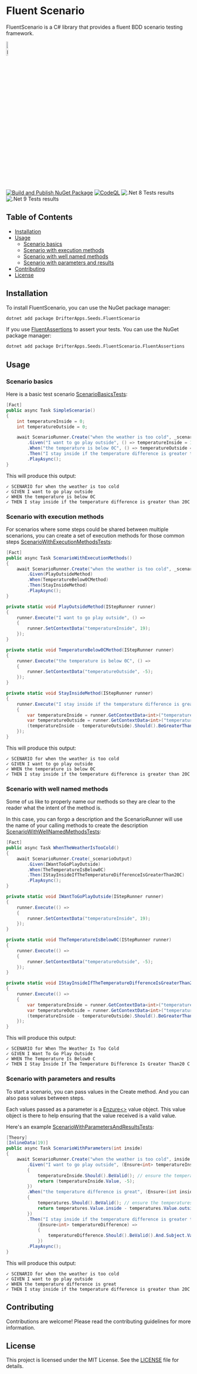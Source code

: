 # Fluent Scenario

FluentScenario is a C# library that provides a fluent BDD scenario testing framework.

<img alt='paper plane icons' src='./icon.svg' height='10%' width='10%'>

[![Build and Publish NuGet Package](https://github.com/patmoreau/drifterapps-seeds-fluentscenario/actions/workflows/ci-cd.yml/badge.svg)](https://github.com/patmoreau/drifterapps-seeds-fluentscenario/actions/workflows/ci-cd.yml)
[![CodeQL](https://github.com/patmoreau/drifterapps-seeds-fluentscenario/actions/workflows/codeql-analysis.yml/badge.svg)](https://github.com/patmoreau/drifterapps-seeds-fluentscenario/actions/workflows/codeql-analysis.yml)
![.Net 8 Tests results](https://gist.githubusercontent.com/patmoreau/51a2fc9fd8b7ed500ed3b6aabe0fc2d6/raw/seeds-fluentscenario-tests-badge-net8.0.svg)
![.Net 9 Tests results](https://gist.githubusercontent.com/patmoreau/51a2fc9fd8b7ed500ed3b6aabe0fc2d6/raw/seeds-fluentscenario-tests-badge-net9.0.svg)

## Table of Contents

- [Installation](#installation)
- [Usage](#usage)
  - [Scenario basics](#scenario-basics)
  - [Scenario with execution methods](#scenario-with-execution-methods)
  - [Scenario with well named methods](#scenario-with-well-named-methods)
  - [Scenario with parameters and results](#scenario-with-parameters-and-results)
- [Contributing](#contributing)
- [License](#license)

## Installation

To install FluentScenario, you can use the NuGet package manager:

```sh
dotnet add package DrifterApps.Seeds.FluentScenario
```

If you use [FluentAssertions](https://fluentassertions.com) to assert your tests. You can use the NuGet package manager:

```sh
dotnet add package DrifterApps.Seeds.FluentScenario.FluentAssertions
```

## Usage

### Scenario basics

Here is a basic test scenario [ScenarioBasicsTests](./tests/FluentScenario.Tests/Samples/ScenarioBasicsTests.cs):

```csharp
[Fact]
public async Task SimpleScenario()
{
    int temperatureInside = 0;
    int temperatureOutside = 0;

    await ScenarioRunner.Create("when the weather is too cold", _scenarioOutput)
        .Given("I want to go play outside", () => temperatureInside = 19)
        .When("the temperature is below 0C", () => temperatureOutside = -5)
        .Then("I stay inside if the temperature difference is greater than 20C", () => (temperatureInside - temperatureOutside).Should().BeGreaterThan(20))
        .PlayAsync();
}
```

This will produce this output:

```console
✓ SCENARIO for when the weather is too cold
✓ GIVEN I want to go play outside
✓ WHEN the temperature is below 0C
✓ THEN I stay inside if the temperature difference is greater than 20C
```

### Scenario with execution methods

For scenarios where some steps could be shared between multiple scenarions, you can create a set of execution methods for those common steps [ScenarioWithExecutionMethodsTests](./tests/FluentScenario.Tests/Samples/ScenarioWithExecutionMethodsTests.cs):

```csharp
[Fact]
public async Task ScenarioWithExecutionMethods()
{
    await ScenarioRunner.Create("when the weather is too cold", _scenarioOutput)
        .Given(PlayOutsideMethod)
        .When(TemperatureBelow0CMethod)
        .Then(StayInsideMethod)
        .PlayAsync();
}

private static void PlayOutsideMethod(IStepRunner runner)
{
    runner.Execute("I want to go play outside", () =>
    {
        runner.SetContextData("temperatureInside", 19);
    });
}

private static void TemperatureBelow0CMethod(IStepRunner runner)
{
    runner.Execute("the temperature is below 0C", () =>
    {
        runner.SetContextData("temperatureOutside", -5);
    });
}

private static void StayInsideMethod(IStepRunner runner)
{
    runner.Execute("I stay inside if the temperature difference is greater than 20C", () =>
    {
        var temperatureInside = runner.GetContextData<int>("temperatureInside");
        var temperatureOutside = runner.GetContextData<int>("temperatureOutside");
        (temperatureInside - temperatureOutside).Should().BeGreaterThan(20);
    });
}
```

This will produce this output:

```console
✓ SCENARIO for when the weather is too cold
✓ GIVEN I want to go play outside
✓ WHEN the temperature is below 0C
✓ THEN I stay inside if the temperature difference is greater than 20C
```

### Scenario with well named methods

Some of us like to properly name our methods so they are clear to the reader what the intent of the method is.

In this case, you can forgo a description and the ScenarioRunner will use the name of your calling methods to create the description [ScenarioWithWellNamedMethodsTests](./tests/FluentScenario.Tests/Samples/ScenarioWithWellNamedMethodsTests.cs):

```csharp
[Fact]
public async Task WhenTheWeatherIsTooCold()
{
    await ScenarioRunner.Create(_scenarioOutput)
        .Given(IWantToGoPlayOutside)
        .When(TheTemperatureIsBelow0C)
        .Then(IStayInsideIfTheTemperatureDifferenceIsGreaterThan20C)
        .PlayAsync();
}

private static void IWantToGoPlayOutside(IStepRunner runner)
{
    runner.Execute(() =>
    {
        runner.SetContextData("temperatureInside", 19);
    });
}

private static void TheTemperatureIsBelow0C(IStepRunner runner)
{
    runner.Execute(() =>
    {
        runner.SetContextData("temperatureOutside", -5);
    });
}

private static void IStayInsideIfTheTemperatureDifferenceIsGreaterThan20C(IStepRunner runner)
{
    runner.Execute(() =>
    {
        var temperatureInside = runner.GetContextData<int>("temperatureInside");
        var temperatureOutside = runner.GetContextData<int>("temperatureOutside");
        (temperatureInside - temperatureOutside).Should().BeGreaterThan(20);
    });
}
```

This will produce this output:

```console
✓ SCENARIO for When The Weather Is Too Cold
✓ GIVEN I Want To Go Play Outside
✓ WHEN The Temperature Is Below0 C
✓ THEN I Stay Inside If The Temperature Difference Is Greater Than20 C
```

### Scenario with parameters and results

To start a scenario, you can pass values in the Create method. And you can also pass values between steps.

Each values passed as a parameter is a [Enzure<>](/src/FluentScenario/Ensure.cs) value object. This value object is there to help ensuring that the value received is a valid value.

Here's an example [ScenarioWithParametersAndResultsTests](./tests/FluentScenario.Tests/Samples/ScenarioWithParametersAndResultsTests.cs):

```csharp
[Theory]
[InlineData(19)]
public async Task ScenarioWithParameters(int inside)
{
    await ScenarioRunner.Create("when the weather is too cold", inside, _scenarioOutput)
        .Given("I want to go play outside", (Ensure<int> temperatureInside) =>
        {
            temperatureInside.Should().BeValid(); // ensure the temperature is valid
            return (temperatureInside.Value, -5);
        })
        .When("the temperature difference is great", (Ensure<(int inside, int outside)> temperatures) =>
        {
            temperatures.Should().BeValid(); // ensure the temperatures are valid
            return temperatures.Value.inside - temperatures.Value.outside;
        })
        .Then("I stay inside if the temperature difference is greater than 20C",
            (Ensure<int> temperatureDifference) =>
            {
                temperatureDifference.Should().BeValid().And.Subject.Value.Should().BeGreaterThan(20);
            })
        .PlayAsync();
}
```

This will produce this output:

```console
✓ SCENARIO for when the weather is too cold
✓ GIVEN I want to go play outside
✓ WHEN the temperature difference is great
✓ THEN I stay inside if the temperature difference is greater than 20C
```

## Contributing

Contributions are welcome! Please read the contributing guidelines for more information.

## License

This project is licensed under the MIT License. See the [LICENSE](./LICENSE) file for details.
